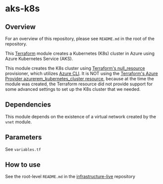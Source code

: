 # aks-k8s

## Overview

For an overview of this repository, please see `README.md` in the root of the repository.

This [Terraform] module creates a Kubernetes (K8s) cluster in Azure using Azure Kubernetes Service (AKS).

This module creates the K8s cluster using [Terraform's null_resource] provisioner, which utilizes [Azure CLI]. It is NOT using the [Terraform's Azure Provider azurerem_kubernetes_cluster resource], because at the time the module was created, the Terraform resource did not provide support for some advanced settings to set up the K8s cluster that we needed.

## Dependencies

This module depends on the existence of a virtual network created by the `vnet` module.

## Parameters

See `variables.tf`

## How to use

See the root-level `README.md` in the [infrastructure-live] repository

[Terraform]: https://www.terraform.io/
[Terraform's null_resource]: https://www.terraform.io/docs/provisioners/null_resource.html
[Azure CLI]: https://docs.microsoft.com/en-us/cli/azure/?view=azure-cli-latest
[Terraform's Azure Provider azurerem_kubernetes_cluster resource]: https://www.terraform.io/docs/providers/azurerm/r/kubernetes_cluster.html
[infrastructure-live]: https://github.com/artnetworldwide/infrastructure-live
